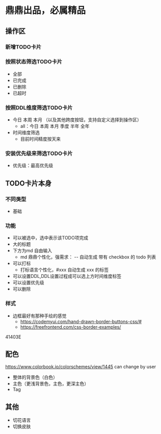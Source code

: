 # 鼎鼎出品，必属精品


## 操作区
### 新增TODO卡片

### 按照状态筛选TODO卡片
- 全部
- 已完成
- 已删除
- 已超时

### 按照DDL维度筛选TODO卡片
- 今日 本周 本月 （以及其他跨度按钮，支持自定义选择到操作区）
  - all：今日 本周 本月 季度 半年 全年
- 时间维度筛选
  - 目前时间精度按天来

### 安装优先级来筛选TODO卡片
- 优先级：最高优先级


## TODO卡片本身
### 不同类型
- 基础

### 功能
- 可以被选中，选中表示该TODO项完成
- 大的标题
- 下方为md 自由输入
  - md 鼎鼎个性化，强需求： -- 自动生成 带有 checkbox 的 todo 列表
- 可以打标
  - 打标语言个性化，#xxx 自动生成 xxx 的标签
- 可以设置DDL,DDL设置过程成可以选上方时间维度标签
- 可以设置优先级
- 可以删除


### 样式
- 边框最好有那种手绘的感觉 
  - https://codemyui.com/hand-drawn-border-buttons-css/#
  - https://freefrontend.com/css-border-examples/

41403E
## 配色
https://www.colorbook.io/colorschemes/view/1445
can change by user

- 整体的背景色（白色）
- 主色（更浅背景色，主色，更深主色）
- Tag 


## 其他
- 切花语言
- 切换皮肤
